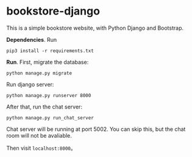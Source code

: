 # bookstore-django

This is a simple bookstore website, with Python Django and Bootstrap.

**Dependencies**. Run

```
pip3 install -r requirements.txt
```

**Run**. First, migrate the database:

```
python manage.py migrate
```

Run django server:

```
python manage.py runserver 8000
```

After that, run the chat server:

```
python manage.py run_chat_server
```

Chat server will be running at port 5002. You can skip this, but the chat room will not be avaliable.

Then visit `localhost:8000`。











